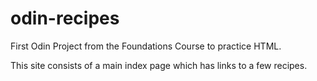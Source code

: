 # odin-recipes
First Odin Project from the Foundations Course to practice HTML.

This site consists of a main index page which has links to a few recipes.

